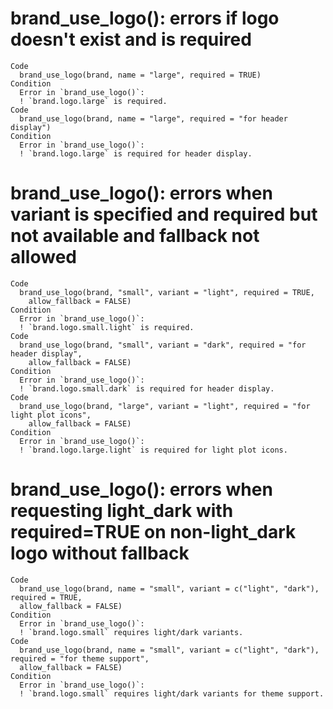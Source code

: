 # brand_use_logo(): errors if logo doesn't exist and is required

    Code
      brand_use_logo(brand, name = "large", required = TRUE)
    Condition
      Error in `brand_use_logo()`:
      ! `brand.logo.large` is required.
    Code
      brand_use_logo(brand, name = "large", required = "for header display")
    Condition
      Error in `brand_use_logo()`:
      ! `brand.logo.large` is required for header display.

# brand_use_logo(): errors when variant is specified and required but not available and fallback not allowed

    Code
      brand_use_logo(brand, "small", variant = "light", required = TRUE,
        allow_fallback = FALSE)
    Condition
      Error in `brand_use_logo()`:
      ! `brand.logo.small.light` is required.
    Code
      brand_use_logo(brand, "small", variant = "dark", required = "for header display",
        allow_fallback = FALSE)
    Condition
      Error in `brand_use_logo()`:
      ! `brand.logo.small.dark` is required for header display.
    Code
      brand_use_logo(brand, "large", variant = "light", required = "for light plot icons",
        allow_fallback = FALSE)
    Condition
      Error in `brand_use_logo()`:
      ! `brand.logo.large.light` is required for light plot icons.

# brand_use_logo(): errors when requesting light_dark with required=TRUE on non-light_dark logo without fallback

    Code
      brand_use_logo(brand, name = "small", variant = c("light", "dark"), required = TRUE,
      allow_fallback = FALSE)
    Condition
      Error in `brand_use_logo()`:
      ! `brand.logo.small` requires light/dark variants.
    Code
      brand_use_logo(brand, name = "small", variant = c("light", "dark"), required = "for theme support",
      allow_fallback = FALSE)
    Condition
      Error in `brand_use_logo()`:
      ! `brand.logo.small` requires light/dark variants for theme support.

